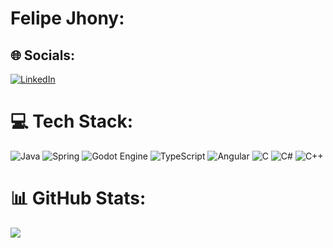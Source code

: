 # Felipe Jhony:

## 🌐 Socials:
[![LinkedIn](https://img.shields.io/badge/LinkedIn-%230077B5.svg?logo=linkedin&logoColor=white)](https://linkedin.com/in/felipe-jhony-389866304) 

# 💻 Tech Stack:
![Java](https://img.shields.io/badge/java-%23ED8B00.svg?style=plastic&logo=openjdk&logoColor=white) ![Spring](https://img.shields.io/badge/spring-%236DB33F.svg?style=plastic&logo=spring&logoColor=white) ![Godot Engine](https://img.shields.io/badge/GODOT-%23FFFFFF.svg?style=plastic&logo=godot-engine) ![TypeScript](https://img.shields.io/badge/typescript-%23007ACC.svg?style=plastic&logo=typescript&logoColor=white) ![Angular](https://img.shields.io/badge/angular-%23DD0031.svg?style=plastic&logo=angular&logoColor=white) ![C](https://img.shields.io/badge/c-%2300599C.svg?style=plastic&logo=c&logoColor=white) ![C#](https://img.shields.io/badge/c%23-%23239120.svg?style=plastic&logo=csharp&logoColor=white) ![C++](https://img.shields.io/badge/c++-%2300599C.svg?style=plastic&logo=c%2B%2B&logoColor=white)
# 📊 GitHub Stats:

![](https://github-readme-stats.vercel.app/api/top-langs/?username=felipejhony&theme=darcula&hide_border=false&include_all_commits=true&count_private=true&layout=compact)

<!-- Proudly created with GPRM ( https://gprm.itsvg.in ) -->

